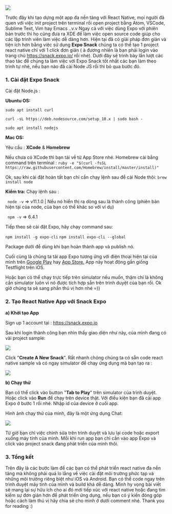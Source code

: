 ![](https://images.viblo.asia/20833854-7de1-49e6-aac0-8d08e763ffb3.jpg)

Trước đây khi tạo dựng một app đa nền tảng với React Native, mọi người đã quen với việc init project trên terminal rồi open project bằng Atom, VSCode, Sublime Text, Vim hay Emacs ..v.v Ngay cả với việc dùng Expo với phiên bản trước thì họ cũng đưa ra XDE để làm việc open source code giúp cho các lập trình viên làm việc dễ dàng hơn.
Hiện tại đã có giải pháp đơn giản và tiện ích hơn bằng việc sử dụng **Expo Snack** chúng ta có thể tạo 1 project react native chỉ với 1 click đơn giản ( à đương nhiên là bạn phải login vào trang chủ https://snack.expo.io/ rồi nhé). 
Dưới đây sẽ trình bày lần lượt các thao tác để chúng ta làm việc với Expo Snack tốt nhất các bạn làm theo trình tự nhé, nếu bạn nào đã cài Node JS rồi thì bỏ qua bước đó.

### 1. Cài đặt Expo Snack

Cài đặt Node.js : 

**Ubuntu OS:**

`sudo apt install curl`

`curl -sL https://deb.nodesource.com/setup_10.x | sudo bash -`

`sudo apt install nodejs`

**Mac OS:**

Yêu cầu : **XCode** & **Homebrew** 

 Nếu chưa có XCode thì bạn tải về từ App Store nhé.
 Homebrew cài bằng command trên terminal :
 `ruby -e "$(curl -fsSL https://raw.githubusercontent.com/Homebrew/install/master/install)"`

 Ok, sau khi cài đặt hoàn tất bạn chỉ cần chạy lệnh sau để cài Node thôi: `brew install node`
 
**Kiểm tra:**
 Chạy lệnh sau : 
 
` node -v`
=> v11.1.0 | Nếu nó hiển thị ra dòng sau là thành công (phiên bản hiện tại của node, của bạn có thể khác so với ví dụ)

` npm -v`
=> 6.4.1

Tiếp theo sẽ cài đặt Expo, hãy chạy command sau:

`npm install -g expo-cli`
`npm install expo-cli --global` 

Package dưới để dùng khi bạn hoàn thành app và publish nó.

Cuối cùng là chúng ta tải app Expo tương ứng với điện thoại hiện tại của mình trên [Google Play](https://play.google.com/store/apps/details?id=host.exp.exponent) hay [App Store.](https://itunes.com/apps/exponent)
App này hoạt động gần giống Testflight trên iOS.

Hoặc bạn có thể chạy trực tiếp trên simulator nếu muốn, thậm chí là không cần simulator luôn vì nó được tích hợp sẵn trên trình duyệt của bạn rồi. Ok giờ chúng ta sẽ sang phần thú vị hơn nhé =))

### 2. Tạo React Native App với Snack Expo

**a) Khởi tạo App**

Sign up 1 account tại : https://snack.expo.io

Sau khi login thành công bạn nhìn thấy giao diện như này, của mình đang có vài project sample: 

![](https://images.viblo.asia/75e8dcf7-8e14-44ae-aa39-62164248384a.jpg)

Click "**Create A New Snack**". Rất nhanh chóng chúng ta có sẵn code react native sample và có ngay simulator để chạy ứng dụng mà bạn tạo ra :

![](https://images.viblo.asia/418a4f48-8fa3-4f4c-b17d-4b406d9c063b.png)

**b) Chạy thử**

Bạn có thể click vào button "**Tab to Play**" trên simulator của trình duyệt. Hoặc click vào **Run** để chạy trên device thật. Với điều kiện bạn đã cài app Expo ở bước 1 rồi nhé. 
Nhập id của device ở cuối app.

Hình ảnh chạy thử của mình, đây là một ứng dụng Chat:

![](https://images.viblo.asia/b69ca4dd-cdb2-4712-9e74-0e3b53d53c46.jpg)

Từ giờ bạn chỉ việc chỉnh sửa trên trình duyệt và lưu lại code hoặc export xuống máy tính của mình. Mỗi khi run app bạn chỉ cần vào app Expo và click vào project snack đang phát triển của mình thôi.


### 3. Tổng kết

Trên đây là các bước làm để các bạn có thể phát triển react native đa nền tảng mà không phải quá lo lắng về việc cài đặt môi trường phức tạp và những môi trường riêng biệt như iOS và Android. Bạn có thể code ngay trên trình duyệt máy tính của mình và build khá dễ dàng. Mình hy vọng bài viết sẽ mang lại sự hữu ích cho ai đó mới tiếp xúc với react native hoặc đang tìm kiếm sự đơn giản hơn để phát triển ứng dụng, nếu bạn có ý kiến đóng góp hoặc cách làm thú vị hãy chia sẻ cho mình ở dưới comment nhé. Thank you for reading :)